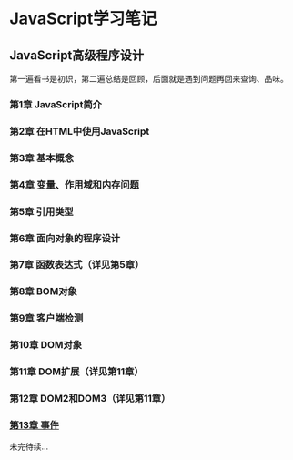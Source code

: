 # JavaScript学习笔记

## JavaScript高级程序设计

第一遍看书是初识，第二遍总结是回顾，后面就是遇到问题再回来查询、品味。

### 第1章  JavaScript简介

### 第2章  在HTML中使用JavaScript

### 第3章  基本概念

### 第4章  变量、作用域和内存问题


### 第5章 引用类型

### 第6章 面向对象的程序设计

### 第7章 函数表达式（详见第5章）

### 第8章 BOM对象

### 第9章 客户端检测

### 第10章 DOM对象

### 第11章 DOM扩展（详见第11章）

### 第12章 DOM2和DOM3（详见第11章）

### [第13章 事件](https://github.com/HJM515/JavaScript-redbook/blob/master/JavaScript-redbook/%E7%AC%AC13%E7%AB%A0%20%20%E4%BA%8B%E4%BB%B6.md)

未完待续...



